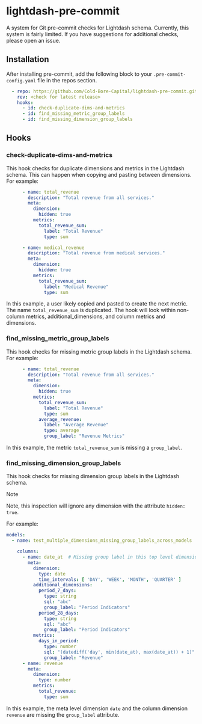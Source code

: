 # lightdash-pre-commit
A system for Git pre-commit checks for Lightdash schema. Currently, this system is fairly limited. If you have suggestions for additional checks, please open an issue.

## Installation
After installing pre-commit, add the following block to your `.pre-commit-config.yaml` file in the repos section.

```yaml
  - repo: https://github.com/Cold-Bore-Capital/lightdash-pre-commit.git
    rev: <check for latest release>
    hooks:
      - id: check-duplicate-dims-and-metrics
      - id: find_missing_metric_group_labels
      - id: find_missing_dimension_group_labels
```

## Hooks

### check-duplicate-dims-and-metrics
This hook checks for duplicate dimensions and metrics in the Lightdash schema. This can happen when copying and pasting between dimensions. For example:

```yaml
      - name: total_revenue
        description: "Total revenue from all services."
        meta:
          dimension:
            hidden: true
          metrics:
            total_revenue_sum:
              label: "Total Revenue"
              type: sum

      - name: medical_revenue
        description: "Total revenue from medical services."
        meta:
          dimension:
            hidden: true
          metrics:
            total_revenue_sum:
              label: "Medical Revenue"
              type: sum
```

In this example, a user likely copied and pasted to create the next metric. The name `total_revenue_sum` is duplicated. The hook will look within non-column metrics, additional_dimensions, and column metrics and dimensions.

### find_missing_metric_group_labels
This hook checks for missing metric group labels in the Lightdash schema. For example:

```yaml
      - name: total_revenue
        description: "Total revenue from all services."
        meta:
          dimension:
            hidden: true
          metrics:
            total_revenue_sum:
              label: "Total Revenue"
              type: sum
            average_revenue:
              label: "Average Revenue"
              type: average
              group_label: "Revenue Metrics"
```

In this example, the metric `total_revenue_sum` is missing a `group_label`.

### find_missing_dimension_group_labels
This hook checks for missing dimension group labels in the Lightdash schema.

> [!NOTE]
> Note, this inspection will ignore any dimension with the attribute `hidden: true`.


For example:

```yaml
models:
  - name: test_multiple_dimensions_missing_group_labels_across_models

    columns:
      - name: date_at  # Missing group label in this top level dimension
        meta:
          dimension:
            type: date
            time_intervals: [ 'DAY', 'WEEK', 'MONTH', 'QUARTER' ]
          additional_dimensions:
            period_7_days:
              type: string
              sql: "abc"
              group_label: "Period Indicators"
            period_28_days:
              type: string
              sql: "abc"
              group_label: "Period Indicators"
          metrics:
            days_in_period:
              type: number
              sql: "(datediff('day', min(date_at), max(date_at)) + 1)"
              group_label: "Revenue"
      - name: revenue
        meta:
          dimension:
            type: number
          metrics:
            total_revenue:
              type: sum
```

In this example, the meta level dimension `date` and the column dimension `revenue` are missing the `group_label` attribute.
